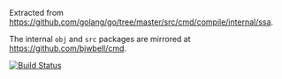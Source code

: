 Extracted from https://github.com/golang/go/tree/master/src/cmd/compile/internal/ssa.

The internal `obj` and `src` packages are mirrored at https://github.com/bjwbell/cmd.

[![Build Status](https://travis-ci.org/bjwbell/ssa.svg?branch=master)](https://travis-ci.org/bjwbell/ssa)
